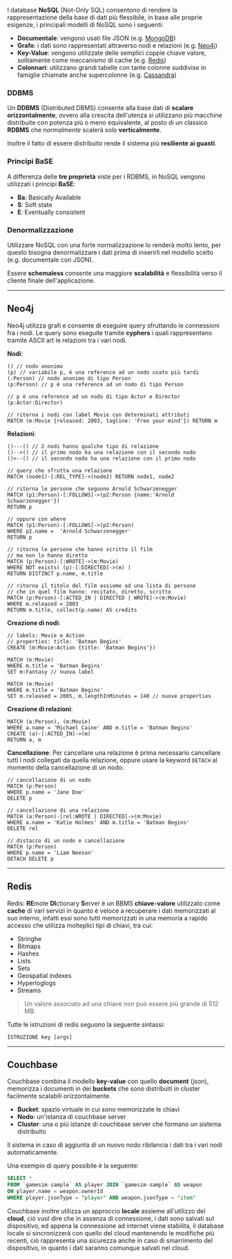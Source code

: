 I database **NoSQL** (Not-Only SQL) consentono di rendere la rappresentazione della base di dati più flessibile, in base alle proprie esigenze, i principali modelli di NoSQL sono i seguenti:
- **Documentale**: vengono usati file JSON (e.g. [MongoDB](https://www.mongodb.com/))
- **Grafo**: i dati sono rappresentati attraverso nodi e relazioni (e.g. [Neo4j](https://neo4j.com/))
- **Key-Value**: vengono utilizzate delle semplici coppie chiave valore, solitamente come meccanismo di cache (e.g. [Redis](https://redis.io/))
- **Colonnari**: utilizzano grandi tabelle con tante colonne suddivise in famiglie chiamate anche supercolonne (e.g. [Cassandra](https://cassandra.apache.org/))

### DDBMS
Un **DDBMS** (Distributed DBMS) consente alla base dati di **scalare orizzontalmente**, ovvero alla crescita dell'utenza si utilizzano più macchine distribuite con potenza più o meno equivalente, al posto di un classico **RDBMS** che _normalmente_ scalerà solo **verticalmente**.

Inoltre il fatto di essere distribuito rende il sistema più **resiliente ai guasti**.

### Principi BaSE
A differenza delle **tre proprietà** viste per i RDBMS, in NoSQL vengono utilizzati i principi **BaSE**:
- **Ba**: Basically Available
- **S**: Soft state
- **E**: Eventually consistent

### Denormalizzazione
Utilizzare NoSQL con una forte normalizzazione lo renderà molto lento, per questo bisogna denormalizzare i dati prima di inserirli nel modello scelto (e.g. documentale con JSON).

Essere **schemaless** consente una maggiore **scalabilità** e flessibilità verso il cliente finale dell'applicazione.

---
## Neo4j
Neo4j utilizza grafi e consente di eseguire query sfruttando le connessioni fra i nodi.
Le query sono eseguite tramite **cyphers** i quali rappresentano tramite ASCII art le relazioni tra i vari nodi.

**Nodi**:
```cypher
() // nodo anonimo
(p) // variabile p, è una reference ad un nodo usato più tardi
(:Person) // nodo anonimo di tipo Person
(p:Person) // p è una reference ad un nodo di tipo Person
 
// p è una reference ad un nodo di tipo Actor e Director
(p:Actor:Director)
```

```cypher
// ritorna i nodi con label Movie con determinati attributi
MATCH (m:Movie {released: 2003, tagline: 'Free your mind'}) RETURN m
```

**Relazioni**:
```cypher
()---() // 2 nodi hanno qualche tipo di relazione
()-->() // il primo nodo ha una relazione con il secondo nodo
()<--() // il secondo nodo ha una relazione con il primo nodo

// query che sfrutta una relazione
MATCH (node1)-[:REL_TYPE]->(node2) RETURN node1, node2
```

```cypher
// ritorna le persone che seguono Arnold Schwarzenegger
MATCH (p1:Person)-[:FOLLOWS]->(p2:Person {name:'Arnold Schwarzenegger'})
RETURN p

// oppure con where
MATCH (p1:Person)-[:FOLLOWS]->(p2:Person)
WHERE p2.name =  'Arnold Schwarzenegger'
RETURN p

// ritorna le persone che hanno scritto il film
// ma non lo hanno diretto
MATCH (p:Person)-[:WROTE]->(m:Movie)
WHERE NOT exists( (p)-[:DIRECTED]->(m) )
RETURN DISTINCT p.name, m.title

// ritorna il titolo del film assieme ad una lista di persone
// che in quel film hanno: recitato, diretto, scritto
MATCH (p:Person)-[:ACTED_IN | DIRECTED | WROTE]->(m:Movie)
WHERE m.released = 2003
RETURN m.title, collect(p.name) AS credits
```

**Creazione di nodi**:
```cypher
// labels: Movie e Action
// properties: title: 'Batman Begins'
CREATE (m:Movie:Action {title: 'Batman Begins'})

MATCH (m:Movie)
WHERE m.title = 'Batman Begins'
SET m:Fantasy // nuova label

MATCH (m:Movie)
WHERE m.title = 'Batman Begins'
SET m.released = 2005, m.lengthInMinutes = 140 // nuove properties
```

**Creazione di relazioni**:
```cypher
MATCH (a:Person), (m:Movie)
WHERE a.name = 'Michael Caine' AND m.title = 'Batman Begins'
CREATE (a)-[:ACTED_IN]->(m)
RETURN a, m
```

**Cancellazione**:
Per cancellare una relazione è prima necessario cancellare tutti i nodi collegati da quella relazione, oppure usare la keyword `DETACH` al momento della cancellazione di un nodo.
```cypher
// cancellazione di un nodo
MATCH (p:Person)
WHERE p.name = 'Jane Doe'
DELETE p

// cancellazione di una relazione
MATCH (a:Person)-[rel:WROTE | DIRECTED]->(m:Movie)
WHERE a.name = 'Katie Holmes' AND m.title = 'Batman Begins'
DELETE rel

// distacco di un nodo e cancellazione
MATCH (p:Person)
WHERE p.name = 'Liam Neeson'
DETACH DELETE p
```

---
## Redis
Redis: **RE**mote **DI**ctionary **S**erver è un BBMS **chiave-valore** utilizzato come **cache** di vari servizi in quanto è veloce a recuperare i dati memorizzati al suo interno, infatti essi sono tutti memorizzati in una memoria a rapido accesso che utilizza molteplici tipi di chiavi, tra cui:
- Stringhe
- Bitmaps
- Hashes
- Lists
- Sets
- Geospatial indexes
- Hyperloglogs
- Streams
>Un valore associato ad una chiave non può essere più grande di 512 MB.

Tutte le istruzioni di redis seguono la seguente sintassi:
```
ISTRUZIONE key [args]
```

---
## Couchbase
Couchbase combina il modello **key-value** con quello **document** (json), memorizza i documenti in dei **buckets** che sono distribuiti in cluster facilmente scalabili orizzontalmente.
- **Bucket**: spazio virtuale in cui sono memorizzate le chiavi
- **Nodo**: un'istanza di couchbase server
- **Cluster**: una o più istanze di couchbase server che formano un sistema distribuito

Il sistema in caso di aggiunta di un nuovo nodo ribilancia i dati tra i vari nodi automaticamente.

Una esempio di query possibile è la seguente:
```sql
SELECT *
FROM `gamesim-sample` AS player JOIN `gamesim-sample` AS weapon
ON player.name = weapon.ownerId
WHERE player.jsonType = "player" AND weapon.jsonType = "item"
```

Couchbase inoltre utilizza un approccio **locale** assieme all'utilizzo del **cloud**, ciò vuol dire che in assenza di connessione, i dati sono salvati sul dispositivo, ed appena la connessione ad internet viene stabilita, il database locale si sincronizzerà con quello del cloud mantenendo le modifiche più recenti, ciò rappresenta una sicurezza anche in caso di smarrimento del dispositivo, in quanto i dati saranno comunque salvati nel cloud.

